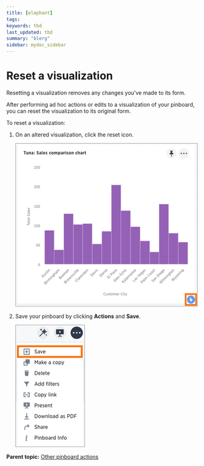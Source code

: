 ```yaml
---
title: [elephant]
tags: 
keywords: tbd
last_updated: tbd
summary: "blerg"
sidebar: mydoc_sidebar
---
```

# Reset a visualization

Resetting a visualization removes any changes you've made to its form.

After performing ad hoc actions or edits to a visualization of your pinboard, you can reset the visualization to its original form.

To reset a visualization:

1.   On an altered visualization, click the reset icon. 

     ![](../../../images/reset_a_visualization.png "Click to reset") 

2.   Save your pinboard by clicking **Actions** and **Save**. 

     ![](../../../shared/conrefs/../../images/save_a_pinboard.png "Save your pinboard") 


**Parent topic:** [Other pinboard actions](../../../pages/end_user_guide/pinboards/pinboard_actions.html)

